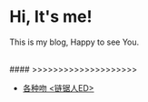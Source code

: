 Hi, It's me!
============

This is my blog, Happy to see You.

<br/>
#### >>>>>>>>>>>>>>>>>>>>

* [各种吻 <链锯人ED>](./articles/all-kinds-of-kisses)

